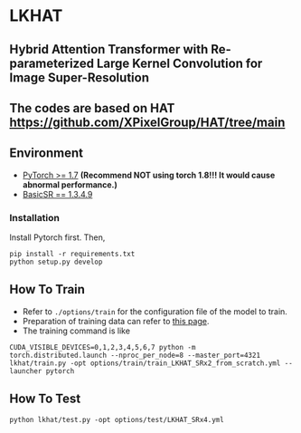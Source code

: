 # LKHAT
## Hybrid Attention Transformer with Re-parameterized Large Kernel Convolution for Image Super-Resolution

## The codes are based on HAT https://github.com/XPixelGroup/HAT/tree/main

## Environment
- [PyTorch >= 1.7](https://pytorch.org/) **(Recommend **NOT** using torch 1.8!!! It would cause abnormal performance.)**
- [BasicSR == 1.3.4.9](https://github.com/XPixelGroup/BasicSR/blob/master/INSTALL.md) 
### Installation
Install Pytorch first.
Then,
```
pip install -r requirements.txt
python setup.py develop
```

## How To Train
- Refer to `./options/train` for the configuration file of the model to train.
- Preparation of training data can refer to [this page](https://github.com/XPixelGroup/BasicSR/blob/master/docs/DatasetPreparation.md).
- The training command is like
```
CUDA_VISIBLE_DEVICES=0,1,2,3,4,5,6,7 python -m torch.distributed.launch --nproc_per_node=8 --master_port=4321 lkhat/train.py -opt options/train/train_LKHAT_SRx2_from_scratch.yml --launcher pytorch
```
## How To Test
```
python lkhat/test.py -opt options/test/LKHAT_SRx4.yml
```
